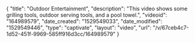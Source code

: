 {
    "title": "Outdoor Entertainment",
    "description": "This video shows some grilling tools, outdoor serving tools, and a pool towel.",
    "videoid": "164989579",
    "date_created": "1529549033",
    "date_modified": "1529549446",
    "type": "captivate",
    "layout": "video",
    "url": "\/v\/67ceb4c7-1d52-451f-9969-585ff916d3cc\/164989579"
}